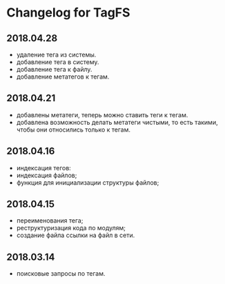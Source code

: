 # Changelog for TagFS
## 2018.04.28
- удаление тега из системы.
- добавление тега в систему.
- добавление тега к файлу.
- добавление метатегов к тегам.

## 2018.04.21
- добавлены метатеги, теперь можно ставить теги к тегам.
- добавлена возможность делать метатеги чистыми, то есть такими, чтобы они
относились только к тегам.

## 2018.04.16
- индексация тегов:
- индексация файлов;
- функция для инициализации структуры файлов;

## 2018.04.15
- переименования тега;
- реструктуризация кода по модулям;
- создание файла ссылки на файл в сети.

## 2018.03.14
- поисковые запросы по тегам.
